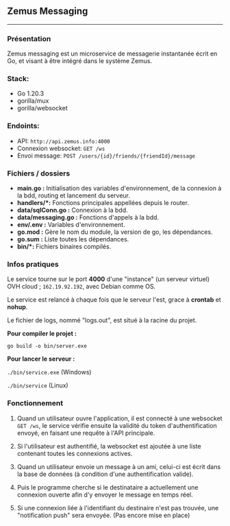 ## Zemus Messaging 

----------
### Présentation
Zemus messaging est un microservice de messagerie instantanée écrit en Go, et visant à être intégré dans le système Zemus.

### Stack:
- Go 1.20.3
- gorilla/mux
- gorilla/websocket

### Endoints:
- API: ``http://api.zemus.info:4000``
- Connexion websocket: ``GET /ws``
- Envoi message: ``POST /users/{id}/friends/{friendId}/message``

### Fichiers / dossiers
- **main.go :** Initialisation des variables d'environnement, de la connexion à la bdd, routing et lancement du serveur.
- **handlers/*:** Fonctions principales appellées depuis le router.
- **data/sqlConn.go :** Connexion à la bdd.
- **data/messaging.go :** Fonctions d'appels à la bdd.
- **env/.env :** Variables d'environnement.
- **go.mod :** Gère le nom du module, la version de go, les dépendances.
- **go.sum :** Liste toutes les dépendances.
- **bin/*:** Fichiers binaires compilés.


### Infos pratiques

Le service tourne sur le port **4000** d'une "instance" (un serveur virtuel) OVH cloud ; ```162.19.92.192```, avec Debian comme OS.
<br/>

Le service est relancé à chaque fois que le serveur l'est, grace à **crontab** et **nohup**.

Le fichier de logs, nommé "logs.out", est situé à la racine du projet. 

**Pour compiler le projet :**

```go build -o bin/server.exe```

**Pour lancer le serveur :** 

```./bin/service.exe``` (Windows)

```./bin/service``` (Linux)



### Fonctionnement
1. Quand un utilisateur ouvre l'application, il est connecté à une websocket ```GET /ws```, le service vérifie ensuite la validité du token d'authentification envoyé, en faisant une requête à l'API principale. 

2) Si l'utilisateur est authentifié, la websocket est ajoutée à une liste contenant toutes les connexions actives.

3. Quand un utilisateur envoie un message à un ami, celui-ci est écrit dans la base de données (à condition d'une authentification valide).

4) Puis le programme cherche si le destinataire a actuellement une connexion ouverte afin d'y envoyer le message en temps réel.

5. Si une connexion liée à l'identifiant du destinaire n'est pas trouvée, une   "notification push" sera envoyée. (Pas encore mise en place)

